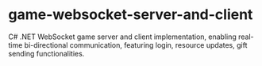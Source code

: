 # game-websocket-server-and-client
C# .NET WebSocket game server and client implementation, enabling real-time bi-directional communication, featuring login, resource updates, gift sending functionalities.
